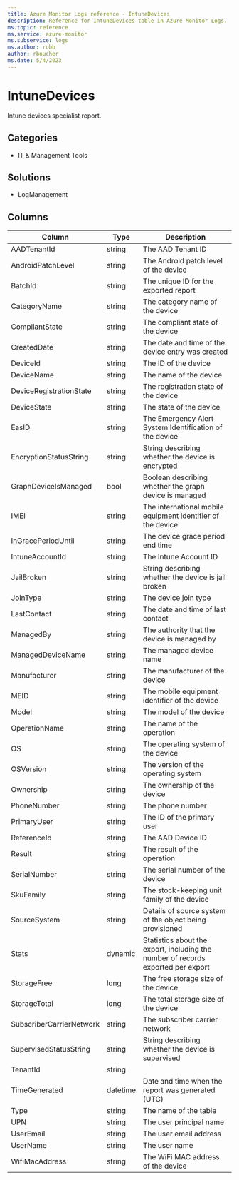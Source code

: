 ```yaml
---
title: Azure Monitor Logs reference - IntuneDevices
description: Reference for IntuneDevices table in Azure Monitor Logs.
ms.topic: reference
ms.service: azure-monitor
ms.subservice: logs
ms.author: robb
author: rboucher
ms.date: 5/4/2023
---
```


# IntuneDevices

 Intune devices specialist report.

## Categories

- IT & Management Tools
## Solutions

- LogManagement




## Columns

| Column | Type | Description |
| --- | --- | --- |
| AADTenantId | string | The AAD Tenant ID |
| AndroidPatchLevel | string | The Android patch level of the device |
| BatchId | string | The unique ID for the exported report |
| CategoryName | string | The category name of the device |
| CompliantState | string | The compliant state of the device |
| CreatedDate | string | The date and time of the device entry was created |
| DeviceId | string | The ID of the device |
| DeviceName | string | The name of the device |
| DeviceRegistrationState | string | The registration state of the device |
| DeviceState | string | The state of the device |
| EasID | string | The Emergency Alert System Identification of the device |
| EncryptionStatusString | string | String describing whether the device is encrypted |
| GraphDeviceIsManaged | bool | Boolean describing whether the graph device is managed |
| IMEI | string | The international mobile equipment identifier of the device |
| InGracePeriodUntil | string | The device grace period end time |
| IntuneAccountId | string | The Intune Account ID |
| JailBroken | string | String describing whether the device is jail broken |
| JoinType | string | The device join type |
| LastContact | string | The date and time of last contact |
| ManagedBy | string | The authority that the device is managed by |
| ManagedDeviceName | string | The managed device name |
| Manufacturer | string | The manufacturer of the device |
| MEID | string | The mobile equipment identifier of the device |
| Model | string | The model of the device |
| OperationName | string | The name of the operation |
| OS | string | The operating system of the device |
| OSVersion | string | The version of the operating system |
| Ownership | string | The ownership of the device |
| PhoneNumber | string | The phone number |
| PrimaryUser | string | The ID of the primary user |
| ReferenceId | string | The AAD Device ID |
| Result | string | The result of the operation |
| SerialNumber | string | The serial number of the device |
| SkuFamily | string | The stock-keeping unit family of the device |
| SourceSystem | string | Details of source system of the object being provisioned |
| Stats | dynamic | Statistics about the export, including the number of records exported per export |
| StorageFree | long | The free storage size of the device |
| StorageTotal | long | The total storage size of the device |
| SubscriberCarrierNetwork | string | The subscriber carrier network |
| SupervisedStatusString | string | String describing whether the device is supervised |
| TenantId | string |  |
| TimeGenerated | datetime | Date and time when the report was generated (UTC) |
| Type | string | The name of the table |
| UPN | string | The user principal name |
| UserEmail | string | The user email address |
| UserName | string | The user name |
| WifiMacAddress | string | The WiFi MAC address of the device |

